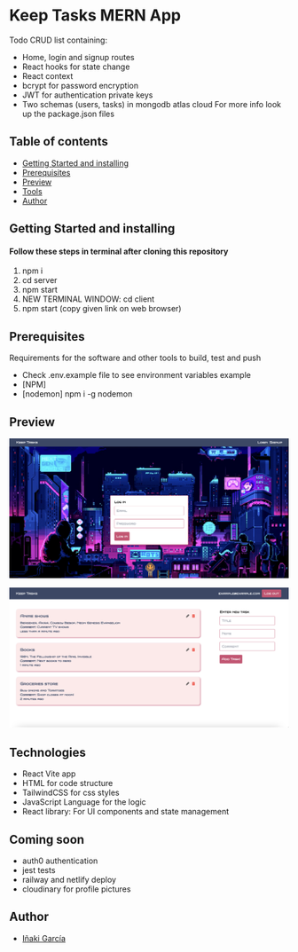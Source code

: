 # Keep Tasks MERN App
Todo CRUD list containing:
- Home, login and signup routes
- React hooks for state change
- React context
- bcrypt for password encryption
- JWT for authentication private keys
- Two schemas (users, tasks) in mongodb atlas cloud
For more info look up the package.json files

## Table of contents

- [Getting Started and installing](#getting-started-and-installing)
- [Prerequisites](#prerequisites)
- [Preview](#preview)
- [Tools](#tools)
- [Author](#author)

## Getting Started and installing

#### Follow these steps in terminal after cloning this repository
1. npm i
2. cd server
3. npm start
4. NEW TERMINAL WINDOW: cd client
5. npm start (copy given link on web browser)

## Prerequisites

Requirements for the software and other tools to build, test and push 
- Check .env.example file to see environment variables example
- [NPM]
- [nodemon] npm i -g nodemon

## Preview
![Login page preview](/client/assets/login.png)

![Home page preview](/client/assets/home.png)

## Technologies
- React Vite app
- HTML for code structure
- TailwindCSS for css styles
- JavaScript Language for the logic
- React library: For UI components and state management

## Coming soon
- auth0 authentication
- jest tests
- railway and netlify deploy
- cloudinary for profile pictures

## Author
- <a href="https://github.com/igardiet">Iñaki García</a>
